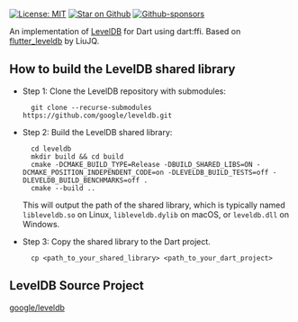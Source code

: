 [![License: MIT](https://img.shields.io/badge/License-MIT-blue.svg)](https://opensource.org/license/mit/)
[![Star on Github](https://img.shields.io/github/stars/ethanblake4/dart_eval?logo=github&colorB=orange&label=stars)](https://github.com/ethanblake4/dart_eval)
[![Github-sponsors](https://img.shields.io/badge/sponsor-30363D?logo=GitHub-Sponsors&logoColor=#EA4AAA)](https://github.com/sponsors/ethanblake4)

An implementation of [LevelDB](https://github.com/google/leveldb) for Dart using dart:ffi. Based on [flutter_leveldb](https://pub.dev/packages/flutter_leveldb) by LiuJQ.

## How to build the LevelDB shared library
- Step 1: Clone the LevelDB repository with submodules:
  ```shell
    git clone --recurse-submodules https://github.com/google/leveldb.git
  ```

- Step 2: Build the LevelDB shared library:
  ```shell
    cd leveldb
    mkdir build && cd build
    cmake -DCMAKE_BUILD_TYPE=Release -DBUILD_SHARED_LIBS=ON -DCMAKE_POSITION_INDEPENDENT_CODE=on -DLEVELDB_BUILD_TESTS=off -DLEVELDB_BUILD_BENCHMARKS=off .
    cmake --build ..
  ```
  This will output the path of the shared library, which is typically named `libleveldb.so` on Linux, `libleveldb.dylib` on macOS, or `leveldb.dll` on Windows.

- Step 3: Copy the shared library to the Dart project.
  ```shell
    cp <path_to_your_shared_library> <path_to_your_dart_project>
  ```

## LevelDB Source Project
[google/leveldb](https://github.com/google/leveldb)